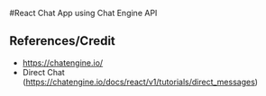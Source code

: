 #React Chat App using Chat Engine API
## References/Credit
- https://chatengine.io/
- Direct Chat (https://chatengine.io/docs/react/v1/tutorials/direct_messages)
